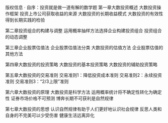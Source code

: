 

版权信息
·
自序：投资就是做一道有解的数学题
第一章大数投资概述
大数投资操作框架
投资上市公司获取收益的来源
大数投资的长期收益模式
大数投资的有效性得到长期实践的检验

第二章投资组合的构建与调整
运用概率抽样方法选择企业构建投资组合
投资组合的动态调整

第三章企业股票估值法
企业股票估值法分类
大数投资的估值方法
企业股票估值的其他方法

第四章大数投资的投资策略
大数投资的基本投资策略
大数投资的辅助投资策略

第五章大数投资的交易准则
交易准则1：降低投资成本准则
交易准则2：永续投资准则
交易准则3：“2/3上限”准则

第六章大数投资的原理
大数投资是科学方法
运用概率统计将不确定性转化为确定性
证券市场价格不可预测
博奔长期不可获利是自然规律


第七章大数投资的思想
认识自然规律有助于人们更好地认识社会规律
反思人类和自身的不完美可以少受伤害
健康生活远离异化